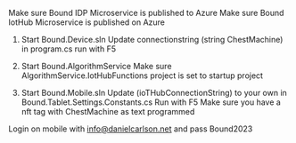 Make sure Bound IDP Microservice is published to Azure
Make sure Bound IotHub Microservice is published on Azure

1. Start Bound.Device.sln
    Update connectionstring (string ChestMachine) in program.cs
    run with F5

3. Start Bound.AlgorithmService
    Make sure AlgorithmService.IotHubFunctions project is set to startup project

2. Start Bound.Mobile.sln
    Update (ioTHubConnectionString) to your own in Bound.Tablet.Settings.Constants.cs
    Run with F5
   Make sure you have a nft tag with ChestMachine as text programmed

Login on mobile with info@danielcarlson.net and pass Bound2023
